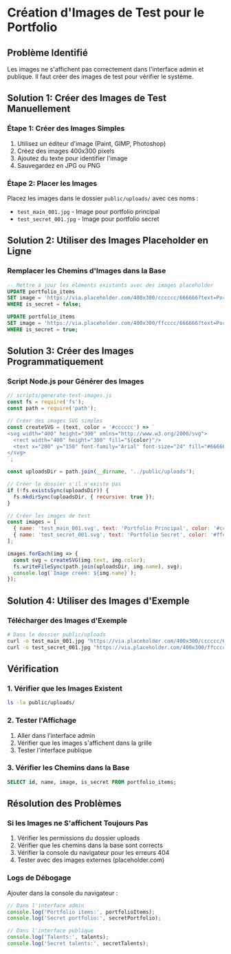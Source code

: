 # Création d'Images de Test pour le Portfolio

## Problème Identifié
Les images ne s'affichent pas correctement dans l'interface admin et publique. Il faut créer des images de test pour vérifier le système.

## Solution 1: Créer des Images de Test Manuellement

### Étape 1: Créer des Images Simples
1. Utilisez un éditeur d'image (Paint, GIMP, Photoshop)
2. Créez des images 400x300 pixels
3. Ajoutez du texte pour identifier l'image
4. Sauvegardez en JPG ou PNG

### Étape 2: Placer les Images
Placez les images dans le dossier `public/uploads/` avec ces noms :
- `test_main_001.jpg` - Image pour portfolio principal
- `test_secret_001.jpg` - Image pour portfolio secret

## Solution 2: Utiliser des Images Placeholder en Ligne

### Remplacer les Chemins d'Images dans la Base
```sql
-- Mettre à jour les éléments existants avec des images placeholder
UPDATE portfolio_items 
SET image = 'https://via.placeholder.com/400x300/cccccc/666666?text=Portfolio+Principal'
WHERE is_secret = false;

UPDATE portfolio_items 
SET image = 'https://via.placeholder.com/400x300/ffcccc/666666?text=Portfolio+Secret'
WHERE is_secret = true;
```

## Solution 3: Créer des Images Programmatiquement

### Script Node.js pour Générer des Images
```javascript
// scripts/generate-test-images.js
const fs = require('fs');
const path = require('path');

// Créer des images SVG simples
const createSVG = (text, color = '#cccccc') => `
<svg width="400" height="300" xmlns="http://www.w3.org/2000/svg">
  <rect width="400" height="300" fill="${color}"/>
  <text x="200" y="150" font-family="Arial" font-size="24" fill="#666666" text-anchor="middle">${text}</text>
</svg>
`;

const uploadsDir = path.join(__dirname, '../public/uploads');

// Créer le dossier s'il n'existe pas
if (!fs.existsSync(uploadsDir)) {
  fs.mkdirSync(uploadsDir, { recursive: true });
}

// Créer les images de test
const images = [
  { name: 'test_main_001.svg', text: 'Portfolio Principal', color: '#cccccc' },
  { name: 'test_secret_001.svg', text: 'Portfolio Secret', color: '#ffcccc' }
];

images.forEach(img => {
  const svg = createSVG(img.text, img.color);
  fs.writeFileSync(path.join(uploadsDir, img.name), svg);
  console.log(`Image créée: ${img.name}`);
});
```

## Solution 4: Utiliser des Images d'Exemple

### Télécharger des Images d'Exemple
```bash
# Dans le dossier public/uploads
curl -o test_main_001.jpg "https://via.placeholder.com/400x300/cccccc/666666?text=Portfolio+Principal"
curl -o test_secret_001.jpg "https://via.placeholder.com/400x300/ffcccc/666666?text=Portfolio+Secret"
```

## Vérification

### 1. Vérifier que les Images Existent
```bash
ls -la public/uploads/
```

### 2. Tester l'Affichage
1. Aller dans l'interface admin
2. Vérifier que les images s'affichent dans la grille
3. Tester l'interface publique

### 3. Vérifier les Chemins dans la Base
```sql
SELECT id, name, image, is_secret FROM portfolio_items;
```

## Résolution des Problèmes

### Si les Images ne S'affichent Toujours Pas
1. Vérifier les permissions du dossier uploads
2. Vérifier que les chemins dans la base sont corrects
3. Vérifier la console du navigateur pour les erreurs 404
4. Tester avec des images externes (placeholder.com)

### Logs de Débogage
Ajouter dans la console du navigateur :
```javascript
// Dans l'interface admin
console.log('Portfolio items:', portfolioItems);
console.log('Secret portfolio:', secretPortfolio);

// Dans l'interface publique
console.log('Talents:', talents);
console.log('Secret talents:', secretTalents);
```

